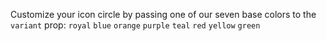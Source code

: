 Customize your icon circle by passing one of our seven base colors to the `variant` prop: `royal` `blue` `orange` `purple` `teal` `red` `yellow` `green`